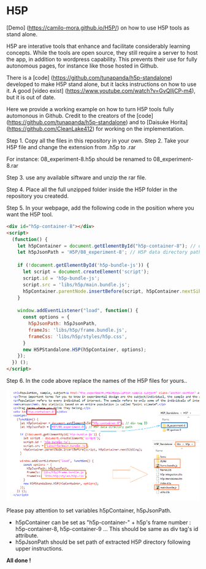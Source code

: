 # H5P
[Demo] (https://camilo-mora.github.io/H5P/) on how to use H5P tools as stand alone.

H5P are interative tools that enhance and facilitate considerably learning concepts. While the tools are open source, they still require a server to host the app, in addition to wordpress capability. This prevents their use for fully autonomous pages, for instance like those hosted in Github.

There is a [code] (https://github.com/tunapanda/h5p-standalone) developed to make H5P stand alone, but it lacks instructions on how to use it. A good [video exist] (https://www.youtube.com/watch?v=GvQIljCP-m4), but it is out of date.

Here we provide a working example on how to turn H5P tools fully automonous in Github. Credit to the creators of the [code] (https://github.com/tunapanda/h5p-standalone) and to [Daisuke Horita] (https://github.com/CleanLake412) for working on the implementation.

Step 1. Copy all the files in this repository in your own.
Step 2. Take your H5P file and change the extension from .h5p to .rar

For instance: 08_experiment-8.h5p  should be renamed to 08_experiment-8.rar

Step 3. use any available siftware and unzip the rar file.

Step 4. Place all the full unzipped folder inside the H5P folder in the repository you createdd.

Step 5. In your webpage, add the following code in the position where you want the H5P tool.


```html
<div id="h5p-container-8"></div>
<script>
  (function() {
    let h5pContainer = document.getElementById("h5p-container-8"); // div tag ID
    let h5pJsonPath = 'H5P/08_experiment-8'; // H5P data directory path

    if (!document.getElementById('h5p-bundle-js')) {
      let script = document.createElement('script');
      script.id = 'h5p-bundle-js';
      script.src = 'libs/h5p/main.bundle.js';
      h5pContainer.parentNode.insertBefore(script, h5pContainer.nextSibling);
    }

    window.addEventListener("load", function() {
      const options = {
        h5pJsonPath: h5pJsonPath,
        frameJs: 'libs/h5p/frame.bundle.js',
        frameCss: 'libs/h5p/styles/h5p.css',
      }
      new H5PStandalone.H5P(h5pContainer, options);
    });
  }) ();
</script>

```

Step 6. In the code above replace the names of the H5P files for yours.. 

![Like](https://github.com/CleanLake412/H5P_Standalone/blob/master/howto/howto.png?raw=true)


Please pay attention to set variables h5pContainer, h5pJsonPath.
-  h5pContainer can be set as "h5p-container-" + h5p's frame number : h5p-container-8, h5p-container-9 ...
   This should be same as div tag's id attribute.
- h5pJsonPath should be set path of extracted H5P directory following upper instructions.

**All done !**



	


